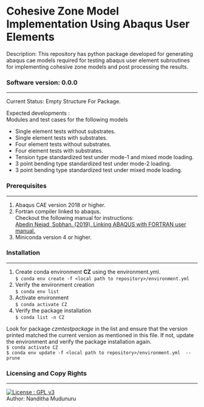 # Cohesive Zone Model Implementation Using Abaqus User Elements

Description: This repository has python package developed for generating abaqus cae models required for testing abaqus user element subroutines for implementing cohesive zone models and post processing the results.

### Software version: 0.0.0

-----

Current Status: Empty Structure For Package. 
 
Expected developments :  
Modules and test cases for the following models
* Single element tests without substrates.
* Single element tests with substrates.
* Four element tests without substrates.
* Four element tests with substrates.
* Tension type standardized test under mode-1 and mixed mode loading.
* 3 point bending type standardized test under mode-2 loading.
* 3 point bending type standardized test under mixed mode loading. 

### Prerequisites

----

1. Abaqus CAE version 2018 or higher.
2. Fortran compiler linked to abaqus.   
	Checkout the following manual for instructions:   
	[Abedin Nejad, Sobhan. (2019). Linking ABAQUS with FORTRAN user manual.](http://dx.doi.org/10.13140/RG.2.2.19391.87206)
3. Miniconda version 4 or higher.

### Installation

----

1. Create conda environment **CZ** using the environment.yml.  
		`$ conda env create -f <local path to repository>/environment.yml`
1. Verify the environment creation  
		`$ conda env list`
1. Activate environment  
		`$ conda activate CZ`
1. Verify the package installation  
		`$ conda list -n CZ`  

Look for package *czmtestpackage* in the list and ensure that the version printed matched the current version as mentioned in this file. If not, update the environment and verify the package installation again.  
`$ conda activate CZ`   
`$ conda env update -f <local path to repository>/environment.yml  --prune`  

### Licensing and Copy Rights

----

[![License : GPL v3](https://img.shields.io/badge/License-GPLv3-blue.svg)](https://www.gnu.org/licenses/gpl-3.0)  
Author: Nanditha Mudunuru  